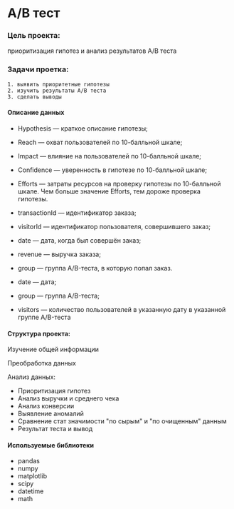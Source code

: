 # A/B тест

### Цель проекта: 

приоритизация гипотез и анализ результатов А/В теста

### Задачи проетка:
    
    1. выявить приоритетные гипотезы
    2. изучить результаты А/В теста
    3. сделать выводы

#### Описание данных

- Hypothesis — краткое описание гипотезы;
- Reach — охват пользователей по 10-балльной шкале;
- Impact — влияние на пользователей по 10-балльной шкале;
- Confidence — уверенность в гипотезе по 10-балльной шкале;
- Efforts — затраты ресурсов на проверку гипотезы по 10-балльной шкале. Чем больше значение Efforts, тем дороже проверка гипотезы.

- transactionId — идентификатор заказа;
- visitorId — идентификатор пользователя, совершившего заказ;
- date — дата, когда был совершён заказ;
- revenue — выручка заказа;
- group — группа A/B-теста, в которую попал заказ.

- date — дата;
- group — группа A/B-теста;
- visitors — количество пользователей в указанную дату в указанной группе A/B-теста

#### Структура проекта:

 Изучение общей информации
 
 Преобработка данных 
 
 Анализ данных:

- Приоритизация гипотез 
- Анализ выручки и среднего чека   
- Анализ конверсии  
- Выявление аномалий                   
- Сравнение стат значимости "по сырым" и "по очищенным" данным          
- Результат теста и вывод   


#### Используемые библиотеки

- pandas
- numpy
- matplotlib
- scipy
- datetime
- math

